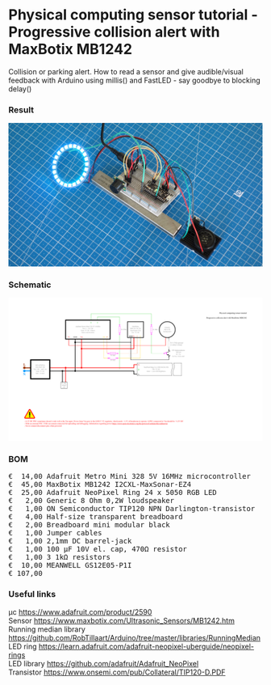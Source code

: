 # Physical computing sensor tutorial - Progressive collision alert with MaxBotix MB1242

Collision or parking alert. How to read a sensor and give audible/visual feedback with Arduino using millis() and FastLED - say goodbye to blocking delay()

### Result

![](Assets/3a%20result.jpg)

### Schematic

![](Assets/3a%20schematic.png)

### BOM

<pre>
€  14,00 Adafruit Metro Mini 328 5V 16MHz microcontroller
€  45,00 MaxBotix MB1242 I2CXL-MaxSonar-EZ4
€  25,00 Adafruit NeoPixel Ring 24 x 5050 RGB LED
€   2,00 Generic 8 Ohm 0,2W loudspeaker
€   1,00 ON Semiconductor TIP120 NPN Darlington-transistor
€   4,00 Half-size transparent breadboard
€   2,00 Breadboard mini modular black
€   1,00 Jumper cables
€   1,00 2,1mm DC barrel-jack
€   1,00 100 µF 10V el. cap, 470Ω resistor
€   1,00 3 1kΩ resistors
€  10,00 MEANWELL GS12E05-P1I
€ 107,00
</pre>  

### Useful links  

μc https://www.adafruit.com/product/2590  
Sensor https://www.maxbotix.com/Ultrasonic_Sensors/MB1242.htm  
Running median library https://github.com/RobTillaart/Arduino/tree/master/libraries/RunningMedian  
LED ring https://learn.adafruit.com/adafruit-neopixel-uberguide/neopixel-rings  
LED library https://github.com/adafruit/Adafruit_NeoPixel  
Transistor https://www.onsemi.com/pub/Collateral/TIP120-D.PDF
 
